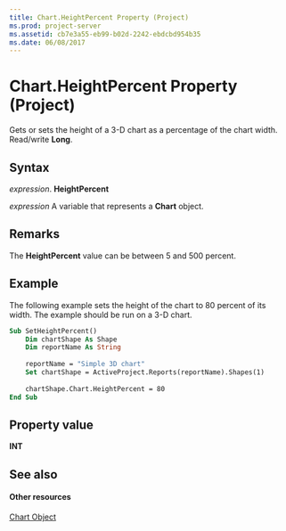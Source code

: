 ```yaml
---
title: Chart.HeightPercent Property (Project)
ms.prod: project-server
ms.assetid: cb7e3a55-eb99-b02d-2242-ebdcbd954b35
ms.date: 06/08/2017
---
```



# Chart.HeightPercent Property (Project)
Gets or sets the height of a 3-D chart as a percentage of the chart width. Read/write  **Long**.

## Syntax

 _expression_. **HeightPercent**

 _expression_ A variable that represents a **Chart** object.


## Remarks

The  **HeightPercent** value can be between 5 and 500 percent.


## Example

The following example sets the height of the chart to 80 percent of its width. The example should be run on a 3-D chart.


```vb
Sub SetHeightPercent()
    Dim chartShape As Shape
    Dim reportName As String
    
    reportName = "Simple 3D chart"
    Set chartShape = ActiveProject.Reports(reportName).Shapes(1)
    
    chartShape.Chart.HeightPercent = 80
End Sub
```


## Property value

 **INT**


## See also


#### Other resources


[Chart Object](Project.chart.md)
